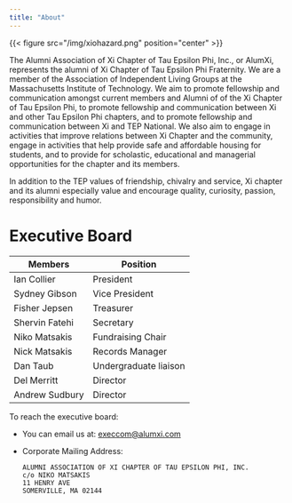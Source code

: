 ```yaml
---
title: "About"
---
```


{{< figure src="/img/xiohazard.png" position="center" >}}

The Alumni Association of Xi Chapter of Tau Epsilon Phi, Inc., or
AlumXi, represents the alumni of Xi Chapter of Tau Epsilon Phi
Fraternity. We are a member of the Association of Independent Living
Groups at the Massachusetts Institute of Technology. We aim to promote
fellowship and communication amongst current members and Alumni of of
the Xi Chapter of Tau Epsilon Phi, to promote fellowship and
communication between Xi and other Tau Epsilon Phi chapters, and to
promote fellowship and communication between Xi and TEP National. We
also aim to engage in activities that improve relations between Xi
Chapter and the community, engage in activities that help provide safe
and affordable housing for students, and to provide for scholastic,
educational and managerial opportunities for the chapter and its
members.

In addition to the TEP values of friendship, chivalry and service, Xi chapter and its alumni especially value and encourage quality, curiosity, passion, responsibility and humor.

# Executive Board

| Members        | Position              |
| -------------- | --------------------- |
| Ian Collier    | President             |
| Sydney Gibson  | Vice President        |
| Fisher Jepsen  | Treasurer             |
| Shervin Fatehi | Secretary             |
| Niko Matsakis  | Fundraising Chair     |
| Nick Matsakis  | Records Manager       |
| Dan Taub       | Undergraduate liaison |
| Del Merritt    | Director              |
| Andrew Sudbury | Director              |

To reach the executive board:

- You can email us at: execcom@alumxi.com

- Corporate Mailing Address:

  ```
  ALUMNI ASSOCIATION OF XI CHAPTER OF TAU EPSILON PHI, INC.
  c/o NIKO MATSAKIS
  11 HENRY AVE
  SOMERVILLE, MA 02144
  ```
